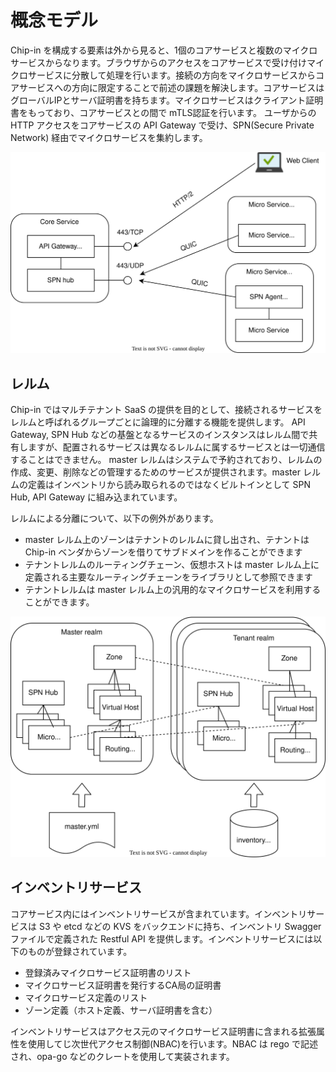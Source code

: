 # 概念モデル

Chip-in を構成する要素は外から見ると、1個のコアサービスと複数のマイクロサービスからなります。ブラウザからのアクセスをコアサービスで受け付けマイクロサービスに分散して処理を行います。接続の方向をマイクロサービスからコアサービスへの方向に限定することで前述の課題を解決します。コアサービスはグローバルIPとサーバ証明書を持ちます。マイクロサービスはクライアント証明書をもっており、コアサービスとの間で mTLS認証を行います。
ユーザからの HTTP アクセスをコアサービスの API Gateway で受け、SPN(Secure Private Network) 経由でマイクロサービスを集約します。

![サービス図](imgs/nodes.drawio.svg)

## レルム

Chip-in ではマルチテナント SaaS の提供を目的として、接続されるサービスをレルムと呼ばれるグループごとに論理的に分離する機能を提供します。
API Gateway, SPN Hub などの基盤となるサービスのインスタンスはレルム間で共有しますが、配置されるサービスは異なるレルムに属するサービスとは一切通信することはできません。
master レルムはシステムで予約されており、レルムの作成、変更、削除などの管理するためのサービスが提供されます。master レルムの定義はインベントリから読み取られるのではなくビルトインとして SPN Hub, API Gateway に組み込まれています。

レルムによる分離について、以下の例外があります。
- master レルム上のゾーンはテナントのレルムに貸し出され、テナントは Chip-in ベンダからゾーンを借りてサブドメインを作ることができます
- テナントレルムのルーティングチェーン、仮想ホストは master レルム上に定義される主要なルーティングチェーンをライブラリとして参照できます
- テナントレルムは master レルム上の汎用的なマイクロサービスを利用することができます。

![realms](./imgs/realms.drawio.svg)


## インベントリサービス

コアサービス内にはインベントリサービスが含まれています。インベントリサービスは S3 や etcd などの KVS をバックエンドに持ち、インベントリ Swagger ファイルで定義された Restful API を提供します。インベントリサービスには以下のものが登録されています。

- 登録済みマイクロサービス証明書のリスト
- マイクロサービス証明書を発行するCA局の証明書
- マイクロサービス定義のリスト
- ゾーン定義（ホスト定義、サーバ証明書を含む）

インベントリサービスはアクセス元のマイクロサービス証明書に含まれる拡張属性を使用してじ次世代アクセス制御(NBAC)を行います。NBAC は rego で記述され、opa-go などのクレートを使用して実装されます。
